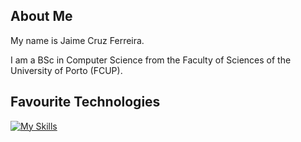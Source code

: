 ## About Me ##

My name is Jaime Cruz Ferreira.

I am a BSc in Computer Science from the Faculty of Sciences of the University of Porto (FCUP).

## Favourite Technologies ##

[![My Skills](https://skillicons.dev/icons?i=py,java,cpp,haskell)](https://skillicons.dev)
